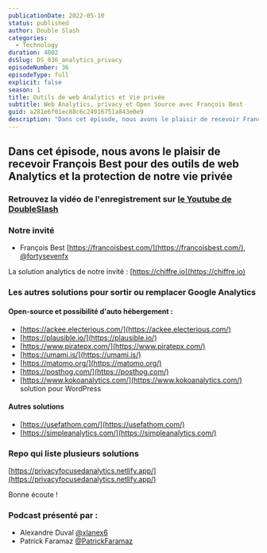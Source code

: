 ```yaml
---
publicationDate: 2022-05-10
status: published
author: Double Slash
categories:
  - Technology
duration: 4002
dsSlug: DS_036_analytics_privacy
episodeNumber: 36
episodeType: full
explicit: false
season: 1
title: Outils de web Analytics et Vie privée
subtitle: Web Analytics, privacy et Open Source avec François Best
guid: a281e6f01ec88c6c24916751a843e0e9
description: "Dans cet épisode, nous avons le plaisir de recevoir François Best pour des outils de web Analytics et la protection de notre vie privée Retrouvez la vidéo de l'enregistrement sur le Youtube de DoubleSlash Notre invité François Best https://francoisbest.com/, @fortysevenfx La solution analytics de notre invité : https://chiffre.io Les autres solutions pour sortir ou remplacer Google Analytics Open-source et possibilité d'auto hébergement : https://ackee.electerious.com/ https://plausible.io/ https://www.piratepx.com/ https://umami.is/ https://matomo.org/ https://posthog.com/ https://www.kokoanalytics.com/ solution pour WordPress Autres solutions https://usefathom.com/ https://simpleanalytics.com/ Repo qui liste plusieurs solutions https://privacyfocusedanalytics.netlify.app/ Bonne écoute ! Podcast présenté par : Alexandre Duval @xlanex6 Patrick Faramaz @PatrickFaramaz"
---
```


## Dans cet épisode, nous avons le plaisir de recevoir François Best pour des outils de web Analytics et la protection de notre vie privée

### Retrouvez la vidéo de l'enregistrement sur [le Youtube de DoubleSlash](https://youtu.be/AjY6K2WFTD0)

### Notre invité

- François Best [https://francoisbest.com/](https://francoisbest.com/), [@fortysevenfx](https://twitter.com/fortysevenfx)

La solution analytics de notre invité : [https://chiffre.io](https://chiffre.io)

### Les autres solutions pour sortir ou remplacer Google Analytics

#### Open-source et possibilité d'auto hébergement :

- [https://ackee.electerious.com/](https://ackee.electerious.com/)
- [https://plausible.io/](https://plausible.io/)
- [https://www.piratepx.com/](https://www.piratepx.com/)
- [https://umami.is/](https://umami.is/)
- [https://matomo.org/](https://matomo.org/)
- [https://posthog.com/](https://posthog.com/)
- [https://www.kokoanalytics.com/](https://www.kokoanalytics.com/) solution pour WordPress

#### Autres solutions

- [https://usefathom.com/](https://usefathom.com/)
- [https://simpleanalytics.com/](https://simpleanalytics.com/)

### Repo qui liste plusieurs solutions

[https://privacyfocusedanalytics.netlify.app/](https://privacyfocusedanalytics.netlify.app/)

Bonne écoute !

### Podcast présenté par :

- Alexandre Duval [@xlanex6](https://twitter.com/xlanex6)
- Patrick Faramaz [@PatrickFaramaz](https://twitter.com/PatrickFaramaz)
